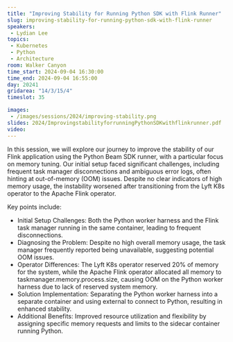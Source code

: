 ```yaml
---
title: "Improving Stability for Running Python SDK with Flink Runner"
slug: improving-stability-for-running-python-sdk-with-flink-runner
speakers:
 - Lydian Lee
topics:
 - Kubernetes
 - Python
 - Architecture
room: Walker Canyon
time_start: 2024-09-04 16:30:00
time_end: 2024-09-04 16:55:00
day: 20241
gridarea: "14/3/15/4"
timeslot: 35

images:
 - /images/sessions/2024/improving-stability.png
slides: 2024/ImprovingstabilityforrunningPythonSDKwithflinkrunner.pdf
video: 
---
```


In this session, we will explore our journey to improve the stability of our Flink application using the Python Beam SDK runner, with a particular focus on memory tuning. Our initial setup faced significant challenges, including frequent task manager disconnections and ambiguous error logs, often hinting at out-of-memory (OOM) issues. Despite no clear indicators of high memory usage, the instability worsened after transitioning from the Lyft K8s operator to the Apache Flink operator. 

Key points include: 
- Initial Setup Challenges: Both the Python worker harness and the Flink task manager running in the same container, leading to frequent disconnections.
- Diagnosing the Problem: Despite no high overall memory usage, the task manager frequently reported being unavailable, suggesting potential OOM issues.
- Operator Differences: The Lyft K8s operator reserved 20% of memory for the system, while the Apache Flink operator allocated all memory to taskmanager.memory.process.size, causing OOM on the Python worker harness due to lack of reserved system memory.
- Solution Implementation: Separating the Python worker harness into a separate container and using external to connect to Python, resulting in enhanced stability.
- Additional Benefits: Improved resource utilization and flexibility by assigning specific memory requests and limits to the sidecar container running Python.